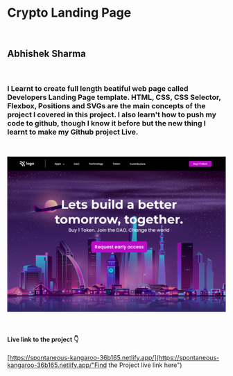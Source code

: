 # Crypto Landing Page

<br>

## Abhishek Sharma

<br>

### I Learnt to create full length beatiful web page called **Developers Landing Page** template. HTML, CSS, CSS Selector, Flexbox, Positions and SVGs are the main concepts of the project I covered in this project. I also learn't how to push my code to github, though I know it before but the new thing I learnt to make my Github project Live.

<br>

![Developer Landing Page](./5.png)

<br>

#### Live link to the project 👇

[https://spontaneous-kangaroo-36b165.netlify.app/](https://spontaneous-kangaroo-36b165.netlify.app/"Find the Project live link here")
<br>
